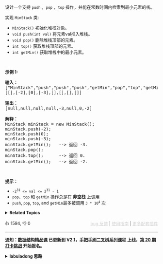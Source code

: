 <p>设计一个支持 <code>push</code> ，<code>pop</code> ，<code>top</code> 操作，并能在常数时间内检索到最小元素的栈。</p>

<p>实现 <code>MinStack</code> 类:</p>

<ul> 
 <li><code>MinStack()</code> 初始化堆栈对象。</li> 
 <li><code>void push(int val)</code> 将元素val推入堆栈。</li> 
 <li><code>void pop()</code> 删除堆栈顶部的元素。</li> 
 <li><code>int top()</code> 获取堆栈顶部的元素。</li> 
 <li><code>int getMin()</code> 获取堆栈中的最小元素。</li> 
</ul>

<p>&nbsp;</p>

<p><strong>示例 1:</strong></p>

<pre>
<strong>输入：</strong>
["MinStack","push","push","push","getMin","pop","top","getMin"]
[[],[-2],[0],[-3],[],[],[],[]]

<strong>输出：</strong>
[null,null,null,null,-3,null,0,-2]

<strong>解释：</strong>
MinStack minStack = new MinStack();
minStack.push(-2);
minStack.push(0);
minStack.push(-3);
minStack.getMin();   --&gt; 返回 -3.
minStack.pop();
minStack.top();      --&gt; 返回 0.
minStack.getMin();   --&gt; 返回 -2.
</pre>

<p>&nbsp;</p>

<p><strong>提示：</strong></p>

<ul> 
 <li><code>-2<sup>31</sup>&nbsp;&lt;= val &lt;= 2<sup>31</sup>&nbsp;- 1</code></li> 
 <li><code>pop</code>、<code>top</code> 和 <code>getMin</code> 操作总是在 <strong>非空栈</strong> 上调用</li> 
 <li><code>push</code>,&nbsp;<code>pop</code>,&nbsp;<code>top</code>, and&nbsp;<code>getMin</code>最多被调用&nbsp;<code>3 * 10<sup>4</sup></code>&nbsp;次</li> 
</ul>

<details><summary><strong>Related Topics</strong></summary>栈 | 设计</details><br>

<div>👍 1594, 👎 0<span style='float: right;'><span style='color: gray;'><a href='https://github.com/labuladong/fucking-algorithm/discussions/939' target='_blank' style='color: lightgray;text-decoration: underline;'>bug 反馈</a> | <a href='https://labuladong.gitee.io/article/fname.html?fname=jb插件简介' target='_blank' style='color: lightgray;text-decoration: underline;'>使用指南</a> | <a href='https://labuladong.github.io/algo/images/others/%E5%85%A8%E5%AE%B6%E6%A1%B6.jpg' target='_blank' style='color: lightgray;text-decoration: underline;'>更多配套插件</a></span></span></div>

<div id="labuladong"><hr>

**通知：[数据结构精品课](https://aep.h5.xeknow.com/s/1XJHEO) 已更新到 V2.1，[手把手刷二叉树系列课程](https://aep.xet.tech/s/3YGcq3) 上线，[第 20 期打卡挑战](https://opedk.xet.tech/s/1cEM6U) 开始报名。**

<details><summary><strong>labuladong 思路</strong></summary>

## 基本思路

[根据我们之前亲自动手实现的栈](https://aep.h5.xeknow.com/s/1XJHEO)，我们知道栈是一种操作受限的数据结构，只能从栈顶插入或弹出元素，所以对于标准的栈来说，如果想实现本题的 `getMin` 方法，只能老老实实把所有元素弹出来然后找最小值。**想提高时间效率，那肯定要通过空间换时间的思路**。

不过在具体说解法之前，我想聊一下动态集合中维护最值的问题。这类问题看似简单，但实际上是个很棘手的问题。其实本题就是如下一个场景：

假设你有若干数字，你用一个 `min` 变量维护了其中的最小值，如果现在给这些数字中添加一个新数字，那么只要比较这个新数字和 `min` 的大小就可以得出最新的最小值。但如果现在从这些数字钟删除一个数字，你还能用 `min` 变量得到最小值吗？答案是不能，因为如果这个被删除的数字恰好是最小值，那么新的 `min` 变量应该更新为第二小的元素对吧，但是我没有记录第二小的元素是多少，所以只能把所有数字重新遍历一遍。

明确了难点再回到本题，就可以对症下药了。删除栈顶元素的时候，不确定新的最小值是多少，但楼下那哥们知道啊，他当时入栈时的最小值，就是现在的最小值呗。

所以这道题的关键就是，**每个元素入栈时，还要记下来当前栈中的最小值**。比方说，可以用一个额外的栈 `minStk` 来记录栈中每个元素入栈时的栈中的最小元素是多少，这样每次删除元素时就能快速得到剩余栈中的最小元素了。

![](https://labuladong.github.io/pictures/短题解/155.jpeg)

当然，我们还可以做一些优化，减少 `minStk` 中存储的元素个数，我把原始解法和优化解法都写出来了，供参考。

> PS：这道题并不难，但我还是很细致地分析了，希望你深刻理解其中的难点。下一步可以做一下 [239. 滑动窗口最大值](/problems/sliding-window-maximum)，请仔细观察和思考，队列结构是如何解决这个难点的。

**标签：[数据结构](https://mp.weixin.qq.com/mp/appmsgalbum?__biz=MzAxODQxMDM0Mw==&action=getalbum&album_id=1318892385270808576)，[栈](https://mp.weixin.qq.com/mp/appmsgalbum?__biz=MzAxODQxMDM0Mw==&action=getalbum&album_id=2121993002939219969)，[设计](https://mp.weixin.qq.com/mp/appmsgalbum?__biz=MzAxODQxMDM0Mw==&action=getalbum&album_id=2121998148662362112)**

## 解法代码

提示：🟢 标记的是我写的解法代码，🤖 标记的是 chatGPT 翻译的多语言解法代码。如有错误，可以 [点这里](https://github.com/labuladong/fucking-algorithm/issues/1113) 反馈和修正。

<div class="tab-panel"><div class="tab-nav">
<button data-tab-item="cpp" class="tab-nav-button btn " data-tab-group="default" onclick="switchTab(this)">cpp🤖</button>

<button data-tab-item="python" class="tab-nav-button btn " data-tab-group="default" onclick="switchTab(this)">python🤖</button>

<button data-tab-item="java" class="tab-nav-button btn active" data-tab-group="default" onclick="switchTab(this)">java🟢</button>

<button data-tab-item="go" class="tab-nav-button btn " data-tab-group="default" onclick="switchTab(this)">go🤖</button>

<button data-tab-item="javascript" class="tab-nav-button btn " data-tab-group="default" onclick="switchTab(this)">javascript🤖</button>
</div><div class="tab-content">
<div data-tab-item="cpp" class="tab-item " data-tab-group="default"><div class="highlight">

```cpp
// 注意：cpp 代码由 chatGPT🤖 根据我的 java 代码翻译，旨在帮助不同背景的读者理解算法逻辑。
// 本代码已经通过力扣的测试用例，应该可直接成功提交。

class MinStack {
    // 记录栈中的所有元素
    stack<int> stk;
    // 阶段性记录栈中的最小元素
    stack<int> minStk;

public:
    void push(int val) {
        stk.push(val);
        // 维护 minStk 栈顶为全栈最小元素
        if (minStk.empty() || val <= minStk.top()) {
            // 新插入的这个元素就是全栈最小的
            minStk.push(val);
        }
    }

    void pop() {
        // 弹出的元素是全栈最小的
        if (stk.top() == minStk.top()) {
            minStk.pop();
        }
        stk.pop();
    }

    int top() {
        return stk.top();
    }

    int getMin() {
        // minStk 栈顶为全栈最小元素
        return minStk.top();
    }
};
```

</div></div>

<div data-tab-item="python" class="tab-item " data-tab-group="default"><div class="highlight">

```python
# 注意：python 代码由 chatGPT🤖 根据我的 java 代码翻译，旨在帮助不同背景的读者理解算法逻辑。
# 本代码已经通过力扣的测试用例，应该可直接成功提交。

class MinStack1:
    # 记录栈中的所有元素
    def __init__(self):
        self.stk = []
        # 阶段性记录栈中的最小元素
        self.minStk = []

    def push(self, val):
        self.stk.append(val)
        # 维护 minStk 栈顶为全栈最小元素
        if not self.minStk or val <= self.minStk[-1]:
            # 新插入的这个元素就是全栈最小的
            self.minStk.append(val)
        else:
            # 插入的这个元素比较大
            self.minStk.append(self.minStk[-1])

    def pop(self):
        self.stk.pop()
        self.minStk.pop()

    def top(self):
        return self.stk[-1]

    def getMin(self):
        # minStk 栈顶为全栈最小元素
        return self.minStk[-1]


# 优化版
class MinStack:
    # 记录栈中的所有元素
    def __init__(self):
        self.stk = []
        # 阶段性记录栈中的最小元素
        self.minStk = []

    def push(self, val):
        self.stk.append(val)
        # 维护 minStk 栈顶为全栈最小元素
        if not self.minStk or val <= self.minStk[-1]:
            # 新插入的这个元素就是全栈最小的
            self.minStk.append(val)

    def pop(self):
        # 注意 Python 语言相等比较可以使用 "==" 操作符
        if self.stk[-1] == self.minStk[-1]:
            # 弹出的元素是全栈最小的
            self.minStk.pop()
        self.stk.pop()

    def top(self):
        return self.stk[-1]

    def getMin(self):
        # minStk 栈顶为全栈最小元素
        return self.minStk[-1]
```

</div></div>

<div data-tab-item="java" class="tab-item active" data-tab-group="default"><div class="highlight">

```java
// 原始思路
class MinStack1 {
    // 记录栈中的所有元素
    Stack<Integer> stk = new Stack<>();
    // 阶段性记录栈中的最小元素
    Stack<Integer> minStk = new Stack<>();

    public void push(int val) {
        stk.push(val);
        // 维护 minStk 栈顶为全栈最小元素
        if (minStk.isEmpty() || val <= minStk.peek()) {
            // 新插入的这个元素就是全栈最小的
            minStk.push(val);
        } else {
            // 插入的这个元素比较大
            minStk.push(minStk.peek());
        }
    }
    
    public void pop() {
        stk.pop();
        minStk.pop();
    }
    
    public int top() {
        return stk.peek();
    }
    
    public int getMin() {
        // minStk 栈顶为全栈最小元素
        return minStk.peek();
    }
}
// 优化版
class MinStack {
    // 记录栈中的所有元素
    Stack<Integer> stk = new Stack<>();
    // 阶段性记录栈中的最小元素
    Stack<Integer> minStk = new Stack<>();

    public void push(int val) {
        stk.push(val);
        // 维护 minStk 栈顶为全栈最小元素
        if (minStk.isEmpty() || val <= minStk.peek()) {
            // 新插入的这个元素就是全栈最小的
            minStk.push(val);
        }
    }

    public void pop() {
        // 注意 Java 的语言特性，比较 Integer 相等要用 equals 方法
        if (stk.peek().equals(minStk.peek())) {
            // 弹出的元素是全栈最小的
            minStk.pop();
        }
        stk.pop();
    }

    public int top() {
        return stk.peek();
    }

    public int getMin() {
        // minStk 栈顶为全栈最小元素
        return minStk.peek();
    }
}
```

</div></div>

<div data-tab-item="go" class="tab-item " data-tab-group="default"><div class="highlight">

```go
// 注意：go 代码由 chatGPT🤖 根据我的 java 代码翻译，旨在帮助不同背景的读者理解算法逻辑。
// 本代码还未经过力扣测试，仅供参考，如有疑惑，可以参照我写的 java 代码对比查看。

// 原始思路
type MinStack1 struct {
    // 记录栈中的所有元素
    stk     []int
    // 阶段性记录栈中的最小元素
    minStk  []int
}

/** initialize your data structure here. */
func Constructor1() MinStack1 {
    return MinStack1{}
}

func (this *MinStack1) Push(val int)  {
    this.stk = append(this.stk, val)
    // 维护 minStk 栈顶为全栈最小元素
    if len(this.minStk) == 0 || val <= this.minStk[len(this.minStk)-1] {
        // 新插入的这个元素就是全栈最小的
        this.minStk = append(this.minStk, val)
    } else {
        // 插入的这个元素比较大
        this.minStk = append(this.minStk, this.minStk[len(this.minStk)-1])
    }
}

func (this *MinStack1) Pop()  {
    this.stk = this.stk[:len(this.stk)-1]
    this.minStk = this.minStk[:len(this.minStk)-1]
}

func (this *MinStack1) Top() int {
    return this.stk[len(this.stk)-1]
}

func (this *MinStack1) GetMin() int {
    // minStk 栈顶为全栈最小元素
    return this.minStk[len(this.minStk)-1]
}

// 优化版
type MinStack struct {
    // 记录栈中的所有元素
    stk     []int
    // 阶段性记录栈中的最小元素
    minStk  []int
}

/** initialize your data structure here. */
func Constructor() MinStack {
    return MinStack{}
}

func (this *MinStack) Push(val int)  {
    this.stk = append(this.stk, val)
    // 维护 minStk 栈顶为全栈最小元素
    if len(this.minStk) == 0 || val <= this.minStk[len(this.minStk)-1] {
        // 新插入的这个元素就是全栈最小的
        this.minStk = append(this.minStk, val)
    }
}

func (this *MinStack) Pop()  {
    // 注意 Go 语言的语言特性，比较 int 相等直接用 ==
    if this.stk[len(this.stk)-1] == this.minStk[len(this.minStk)-1] {
        // 弹出的元素是全栈最小的
        this.minStk = this.minStk[:len(this.minStk)-1]
    }
    this.stk = this.stk[:len(this.stk)-1]
}

func (this *MinStack) Top() int {
    return this.stk[len(this.stk)-1]
}

func (this *MinStack) GetMin() int {
    // minStk 栈顶为全栈最小元素
    return this.minStk[len(this.minStk)-1]
}
```

</div></div>

<div data-tab-item="javascript" class="tab-item " data-tab-group="default"><div class="highlight">

```javascript
// 注意：javascript 代码由 chatGPT🤖 根据我的 java 代码翻译，旨在帮助不同背景的读者理解算法逻辑。
// 本代码已经通过力扣的测试用例，应该可直接成功提交。

/**
 * initialize your data structure here.
 */
var MinStack = function() {
    // 记录栈中的所有元素
    this.stk = [];
    // 阶段性记录栈中的最小元素
    this.minStk = [];
};

/** 
 * @param {number} val
 * @return {void}
 */
MinStack.prototype.push = function(val) {
    this.stk.push(val);
    // 维护 minStk 栈顶为全栈最小元素
    if (this.minStk.length == 0 || val <= this.minStk[this.minStk.length - 1]) {
        // 新插入的这个元素就是全栈最小的
        this.minStk.push(val);
    }
};

/**
 * @return {void}
 */
MinStack.prototype.pop = function() {
    // 注意 JavaScript 的语言特性，比较 Number 相等不需要用 equals 方法
    if (this.stk[this.stk.length - 1] == this.minStk[this.minStk.length - 1]) {
        // 弹出的元素是全栈最小的
        this.minStk.pop();
    }
    this.stk.pop();
};

/**
 * @return {number}
 */
MinStack.prototype.top = function() {
    return this.stk[this.stk.length - 1];
};

/**
 * @return {number}
 */
MinStack.prototype.getMin = function() {
    // minStk 栈顶为全栈最小元素
    return this.minStk[this.minStk.length - 1];
};
```

</div></div>
</div></div>

**类似题目**：
  - [239. 滑动窗口最大值 🔴](/problems/sliding-window-maximum)
  - [剑指 Offer 30. 包含min函数的栈 🟢](/problems/bao-han-minhan-shu-de-zhan-lcof)
  - [剑指 Offer 59 - I. 滑动窗口的最大值 🔴](/problems/hua-dong-chuang-kou-de-zui-da-zhi-lcof)

</details>
</div>



